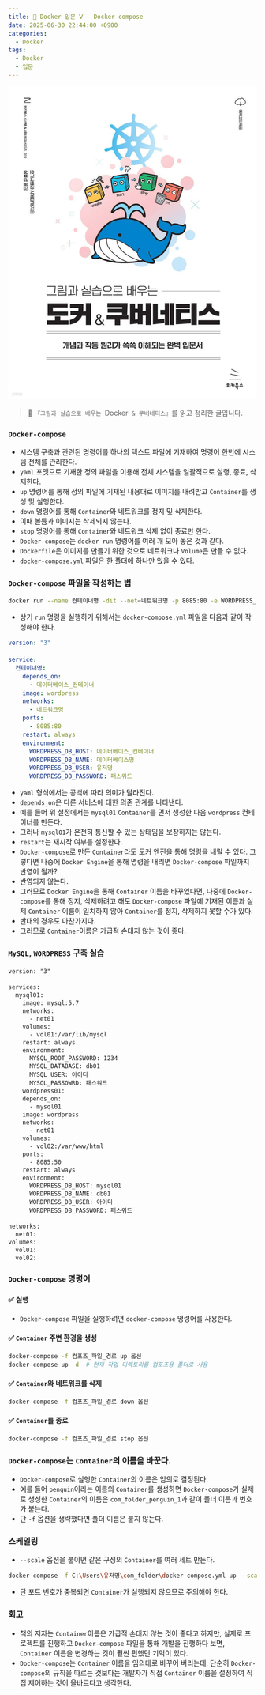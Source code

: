 ```yaml
---
title: 🐋 Docker 입문 Ⅴ - Docker-compose
date: 2025-06-30 22:44:00 +0900
categories:
  - Docker
tags:
  - Docker
  - 입문
---
```


![](/assets/image/Pasted%20image%2020250529002434.png)
> 📘 `『그림과 실습으로 배우는 `Docker` & 쿠버네티스』`를 읽고 정리한 글입니다.

### `Docker-compose`
- 시스템 구축과 관련된 명령어를 하나의 텍스트 파일에 기재하여 명령어 한번에 시스템 전체를 관리한다.
- `yaml` 포맷으로 기재한 정의 파일을 이용해 전체 시스템을 일괄적으로 실행, 종료, 삭제한다.
- `up` 명령어를 통해 정의 파일에 기재된 내용대로 이미지를 내려받고 `Container`를 생성 및 실행한다.
- `down` 명령어를 통해 `Container`와 네트워크를 정지 및 삭제한다. 
- 이때 볼륨과 이미지는 삭제되지 않는다.
- `stop` 명령어를 통해 `Container`와 네트워크 삭제 없이 종료만 한다.
- `Docker-compose`는 `docker run` 명령어를 여러 개 모아 놓은 것과 같다.
- `Dockerfile`은 이미지를 만들기 위한 것으로 네트워크나 `Volume`은 만들 수 없다.  
- `docker-compose.yml` 파일은 한 폴더에 하나만 있을 수 있다.


### `Docker-compose` 파일을 작성하는 법
```bash
docker run --name 컨테이너명 -dit --net=네트워크명 -p 8085:80 -e WORDPRESS_DB_HOST=데이터베이스_호스트 -e WORDPRESS_DB_NAME=데이터베이스명 -e WORDPRESS_DB_USER=유저명 -e WORDPRESS_DB_PASSWORD=패스워드 wordpress
```
- 상기 `run` 명령을 실행하기 위해서는 `docker-compose.yml` 파일을 다음과 같이 작성해야 한다.

```yml
version: "3"

service:
  컨테이너명:
    depends_on:
      - 데이터베이스_컨테이너
    image: wordpress
    networks:
      - 네트워크명
    ports:
      - 8085:80
    restart: always
    environment:
      WORDPRESS_DB_HOST: 데이터베이스_컨테이너
      WORDPRESS_DB_NAME: 데이터베이스명
      WORDPRESS_DB_USER: 유저명
      WORDPRESS_DB_PASSWORD: 패스워드
```
- `yaml` 형식에서는 공백에 따라 의미가 달라진다.
- `depends_on`은 다른 서비스에 대한 의존 관계를 나타낸다. 
- 예를 들어 위 설정에서는 `mysql01` `Container`를 먼저 생성한 다음 `wordpress` 컨테이너를 만든다.
- 그러나 `mysql01`가 온전히 통신할 수 있는 상태임을 보장하지는 않는다.
- `restart`는 재시작 여부를 설정한다.
- `Docker-compose`로 만든 `Container`라도 도커 엔진을 통해 명령을 내릴 수 있다. 그렇다면 나중에 `Docker Engine`을 통해 명령을 내리면 `Docker-compose` 파일까지 반영이 될까?
- 반영되지 않는다. 
- 그러므로 `Docker Engine`을 통해 `Container` 이름을 바꾸었다면, 나중에 `Docker-compose`를 통해 정지, 삭제하려고 해도 `Docker-compose` 파일에 기재된 이름과 실제 `Container` 이름이 일치하지 않아 `Container`를 정지, 삭제하지 못할 수가 있다. 
- 반대의 경우도 마찬가지다.
- 그러므로 `Container`이름은 가급적 손대지 않는 것이 좋다.


### `MySQL`, `WORDPRESS` 구축 실습

```null
version: "3"

services:
  mysql01:
    image: mysql:5.7
    networks:
      - net01
    volumes:
      - vol01:/var/lib/mysql
    restart: always
    environment:
      MYSQL_ROOT_PASSWORD: 1234
      MYSQL_DATABASE: db01
      MYSQL_USER: 아이디
      MYSQL_PASSOWRD: 패스워드
    wordpress01:
    depends_on:
      - mysql01
    image: wordpress
    networks:
      - net01
    volumes:
      - vol02:/var/www/html
    ports:
      - 8085:50
    restart: always
    environment:
      WORDPRESS_DB_HOST: mysql01
      WORDPRESS_DB_NAME: db01
      WORDPRESS_DB_USER: 아이디
      WORDPRESS_DB_PASSWORD: 패스워드

networks:
  net01:
volumes:
  vol01:
  vol02:
```


### `Docker-compose` 명령어
#### ✅ 실행
- `Docker-compose` 파일을 실행하려면 `docker-compose` 명령어를 사용한다.

#### ✅ `Container` 주변 환경을 생성

```bash
docker-compose -f 컴포즈_파일_경로 up 옵션
docker-compose up -d  # 현재 작업 디렉토리를 컴포즈용 폴더로 사용
```

####  ✅ `Container`와 네트워크를 삭제

```bash
docker-compose -f 컴포즈_파일_경로 down 옵션
```

#### ✅ `Container`를 종료

```bash
docker-compose -f 컴포즈_파일_경로 stop 옵션
```


### `Docker-compose`는 `Container`의 이름을 바꾼다.
- `Docker-compose`로 실행한 `Container`의 이름은 임의로 결정된다.
- 예를 들어 `penguin`이라는 이름의 `Container`를 생성하면 `Docker-compose`가 실제로 생성한 `Container`의 이름은 `com_folder_penguin_1`과 같이 폴더 이름과 번호가 붙는다.
- 단 `-f` 옵션을 생략했다면 폴더 이름은 붙지 않는다.


### 스케일링
- `--scale` 옵션을 붙이면 같은 구성의 `Container`를 여러 세트 만든다.

```bash
docker-compose -f C:\Users\유저명\com_folder\docker-compose.yml up --scale penguin=3
```
- 단 포트 번호가 중복되면 `Container`가 실행되지 않으므로 주의해야 한다.


### 회고
- 책의 저자는 `Container`이름은 가급적 손대지 않는 것이 좋다고 하지만, 실제로 프로젝트를 진행하고 `Docker-compose` 파일을 통해 개발을 진행하다 보면, `Container` 이름을 변경하는 것이 훨씬 편했던 기억이 있다.
- `Docker-compose`는 `Container` 이름을 임의대로 바꾸어 버리는데, 단순히 `Docker-compose`의 규칙을 따르는 것보다는 개발자가 직접 `Container` 이름을 설정하여 직접 제어하는 것이 올바르다고 생각한다.